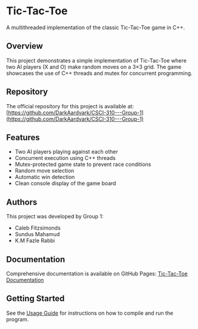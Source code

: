 # Tic-Tac-Toe

A multithreaded implementation of the classic Tic-Tac-Toe game in C++.

## Overview

This project demonstrates a simple implementation of Tic-Tac-Toe where two AI players (X and O) make random moves on a 3×3 grid. The game showcases the use of C++ threads and mutex for concurrent programming.

## Repository

The official repository for this project is available at:
[https://github.com/DarkAardvark/CSCI-310---Group-1](https://github.com/DarkAardvark/CSCI-310---Group-1)

## Features

- Two AI players playing against each other
- Concurrent execution using C++ threads
- Mutex-protected game state to prevent race conditions
- Random move selection
- Automatic win detection
- Clean console display of the game board

## Authors

This project was developed by Group 1:
- Caleb Fitzsimonds
- Sundus Mahamud
- K.M Fazle Rabbi

## Documentation

Comprehensive documentation is available on GitHub Pages:
[Tic-Tac-Toe Documentation](https://km-fazle.github.io/tic-tac-toe/)

## Getting Started

See the [Usage Guide](https://km-fazle.github.io/tic-tac-toe/code/usage.html) for instructions on how to compile and run the program.